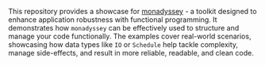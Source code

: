 This repository provides a showcase for [monadyssey](https://github.com/gabriel-bornea/monadyssey) - a toolkit 
designed to enhance application robustness with functional programming. It demonstrates how `monadyssey` can be
effectively used to structure and manage your code functionally. The examples cover real-world scenarios, 
showcasing how data types like `IO` or `Schedule` help tackle complexity, manage side-effects, and result in more 
reliable, readable, and clean code.
